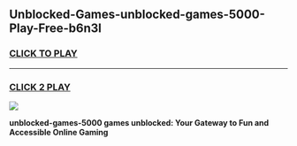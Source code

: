 
## Unblocked-Games-unblocked-games-5000-Play-Free-b6n3l
<h3>
<a href="https://premium76.site?title=unblocked-games-5000&ref=23A">CLICK TO PLAY</a></h3>
<hr>

<h3>
<a href="https://premium76.site?title=unblocked-games-5000&ref=23A">CLICK 2 PLAY</a>
  
</h3>

<a href="https://premium76.site?title=unblocked-games-5000&ref=23A"><img src="https://clearcache.store/games.png"></a>


**unblocked-games-5000 games unblocked: Your Gateway to Fun and Accessible Online Gaming**
